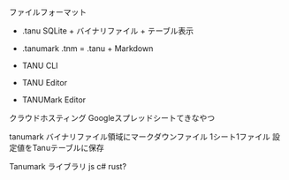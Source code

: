 ファイルフォーマット
- .tanu SQLite + バイナリファイル + テーブル表示
- .tanumark .tnm = .tanu + Markdown


- TANU CLI
- TANU Editor
- TANUMark Editor

クラウドホスティング
Googleスプレッドシートてきなやつ

tanumark バイナリファイル領域にマークダウンファイル
1シート1ファイル
設定値をTanuテーブルに保存

Tanumark ライブラリ js c# rust?
